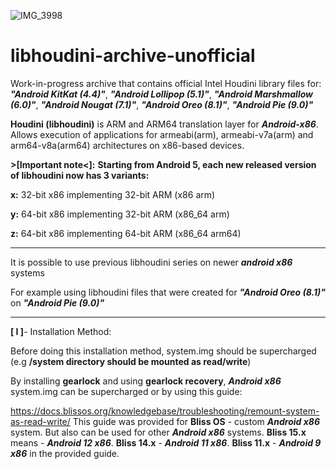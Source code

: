 ![IMG_3998](https://github.com/user-attachments/assets/d51aa0b8-a80c-4590-9aaf-40aa18827ad5)
# **libhoudini-archive-unofficial**

Work-in-progress archive that contains official Intel Houdini library files for:
***"Android KitKat (4.4)"***,
***"Android Lollipop (5.1)"***,
***"Android Marshmallow (6.0)"***,
***"Android Nougat (7.1)"***,
***"Android Oreo (8.1)"***,
***"Android Pie (9.0)"***

**Houdini (libhoudini)** is ARM and ARM64 translation layer for ***Android-x86***. Allows execution of applications for armeabi(arm), armeabi-v7a(arm) and arm64-v8a(arm64) architectures on x86-based devices.

**>[Important note<]:**
**Starting from Android 5, each new released version of libhoudini now has 3 variants:**

**x:** 32-bit x86 implementing 32-bit ARM (x86 arm)

**y:** 64-bit x86 implementing 32-bit ARM (x86_64 arm)

**z:** 64-bit x86 implementing 64-bit ARM (x86_64 arm64)

-------------------------------------

It is possible to use previous libhoudini series on newer ***android x86*** systems

For example using libhoudini files that were created for ***"Android Oreo (8.1)"*** on ***"Android Pie (9.0)"***

-------------------------------------

**[ I ]**- Installation Method:

Before doing this installation method, system.img should be supercharged (e.g **/system directory should be mounted as read/write**)

By  installing **gearlock** and using **gearlock recovery**, ***Android x86*** system.img can be supercharged
or by using this guide:

https://docs.blissos.org/knowledgebase/troubleshooting/remount-system-as-read-write/
This guide was provided for **Bliss OS** - custom ***Android x86*** system.
But also can be used for other ***Android x86*** systems. **Bliss 15.x**
means - ***Android 12 x86***. **Bliss 14.x** - ***Android 11 x86***. **Bliss 11.x** - ***Android 9 x86*** in the provided guide.
